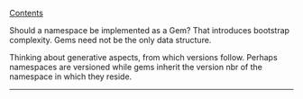 [Contents](../../Topics/Contents.md)

Should a namespace be implemented as a Gem? That introduces bootstrap complexity. Gems need not be the only data structure.

Thinking about generative aspects, from which versions follow. Perhaps namespaces are versioned while gems inherit the version nbr of the namespace in which they reside.

---
